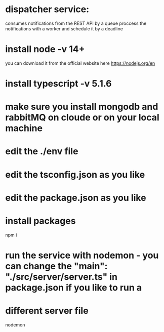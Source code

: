 # dispatcher service:
consumes notifications from the REST API by a queue proccess the notifications with a worker
and schedule it by a deadline 

# install node -v 14+ 
you can download it from the official website here https://nodejs.org/en

# install typescript -v 5.1.6
# make sure you install mongodb and rabbitMQ on cloude or on your local machine
# edit the ./env file
# edit the tsconfig.json as you like
# edit the package.json as you like

# install packages
npm i 

# run the service with nodemon - you can change the "main": "./src/server/server.ts" in package.json if you like to run a
# different server file
nodemon





